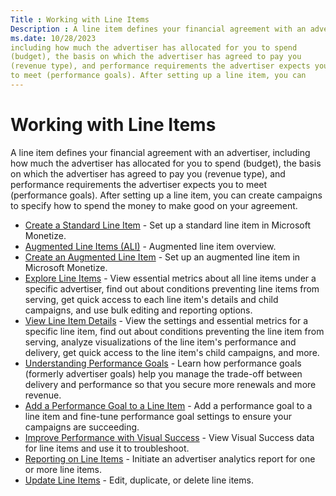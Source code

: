```yaml
---
Title : Working with Line Items
Description : A line item defines your financial agreement with an advertiser,
ms.date: 10/28/2023
including how much the advertiser has allocated for you to spend
(budget), the basis on which the advertiser has agreed to pay you
(revenue type), and performance requirements the advertiser expects you
to meet (performance goals). After setting up a line item, you can
---
```



# Working with Line Items



A line item defines your financial agreement with an advertiser,
including how much the advertiser has allocated for you to spend
(budget), the basis on which the advertiser has agreed to pay you
(revenue type), and performance requirements the advertiser expects you
to meet (performance goals). After setting up a line item, you can
create campaigns to specify how to spend the money to make good on your
agreement.

- <a href="create-a-standard-line-item.md" class="xref">Create a
  Standard Line Item</a> - Set up a standard line item in
  Microsoft Monetize.
- <a href="augmented-line-items-ali.md" class="xref">Augmented Line
  Items (ALI)</a> - Augmented line item overview.
- <a href="create-an-augmented-line-item-ali.md" class="xref"
  title="You create augmented line items (ALIs) to define your financial relationship with an advertiser, set up targeting for an advertising campaign, and schedule your advertisements to run.">Create
  an Augmented Line Item</a> - Set up an augmented line item in
  Microsoft Monetize.
- <a href="explore-line-items.md" class="xref">Explore Line Items</a> -
  View essential metrics about all line items under a specific
  advertiser, find out about conditions preventing line items from
  serving, get quick access to each line item's details and child
  campaigns, and use bulk editing and reporting options.
- <a href="view-line-item-details.md" class="xref">View Line Item
  Details</a> - View the settings and essential metrics for a specific
  line item, find out about conditions preventing the line item from
  serving, analyze visualizations of the line item's performance and
  delivery, get quick access to the line item's child campaigns, and
  more.
- <a href="understanding-performance-goals.md"
  class="xref">Understanding Performance Goals</a> - Learn how
  performance goals (formerly advertiser goals) help you manage the
  trade-off between delivery and performance so that you secure more
  renewals and more revenue.
- <a href="add-a-performance-goal-to-a-line-item.md" class="xref">Add a
  Performance Goal to a Line Item</a> - Add a performance goal to a line
  item and fine-tune performance goal settings to ensure your campaigns
  are succeeding.
- <a href="improve-performance-with-visual-success.md"
  class="xref">Improve Performance with Visual Success</a> - View Visual
  Success data for line items and use it to troubleshoot.
- <a href="explore-line-items.md" class="xref">Reporting on Line
  Items</a> - Initiate an advertiser analytics report for one or more
  line items.
- <a href="update-line-items.md" class="xref">Update Line Items</a> -
  Edit, duplicate, or delete line items.




